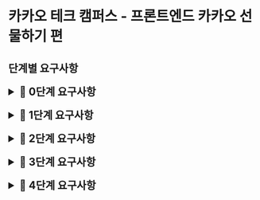 # 카카오 테크 캠퍼스 - 프론트엔드 카카오 선물하기 편

## 단계별 요구사항

<details>
<summary style="font-size:150%"><b>📝 0단계 요구사항</b></summary>
<div markdown="1">

- [x] 미션은 상품 주문하기 저장소를 포크하고 클론하는 것으로 시작한다.
- [x] 온라인 코드 리뷰 요청 1단계 문서를 참고하여 실습 환경을 구축한다.

1. 미션 시작 버튼을 클릭하여 미션을 시작한다.
2. 저장소에 GitHub 사용자 이름으로 브랜치가 생성되었는지 확인한다.
3. 저장소를 내 계정으로 포크한다.

- [x] 기능을 구현하기 전 README.md에 구현할 기능 목록을 정리해 추가한다.
- [x] Git의 커밋 단위는 앞 단계에서 README.md에 정리한 기능 목록 단위로
      추가한다.
  - [x] AngularJS Git Commit Message Conventions을 참고해 커밋 메시지를
        작성한다.

</div>
</details>

<br />

<details>
<summary style="font-size:150%"><b>📝 1단계 요구사항</b></summary>
<div markdown="1">

- [x] 결과 링크를 참고하여 상세 페이지 및 상품 결제 페이지의 UI를 구현한다.
- [x] 이 과정에서 UI를 chakra-ui 사용해서 구현한다. (단, 직접 구현해도 무방하나
      다른 UI 라이브러리 사용은 금지)
- [x] 이번 과제는 Form을 다루는 것이 중점이기 때문에 UI 구현에 어려움을 겪는다면
      임의로 변경해도 됨
- [x] 상세 페이지에서 첨부된 oas.yaml 파일의
      `/api/v1/products/{productId}/detail`,
      `/api/v1/products/{productId}/options`를 참고하여 API를 구현한다.
- [x] 없는 상품의 경우 메인 페이지로 연결되도록 한다.
- [x] 나에게 선물하기 버튼 클릭 시 로그인이 되어있지 않다면 로그인 페이지로
      이동한다.
- [x] React Hook Form 등의 라이브러리를 사용하지 않으며 React의 form, ref,
      state만 사용하여 구현한다.

</div>
</details>

<br />

<details>
<summary style="font-size:150%"><b>📝 2단계 요구사항</b></summary>
<div markdown="1">

- [x] 상품 상세 페이지에서 상품의 개수를 option API의 giftOrderLimit을 초과한
      경우 선택이 불가하게 해요.

### 결제 페이지의 Form을 validation 해요. (4주차 미션 결과물 참고)

- [ ] 카드 메시지를 입력하지 않으면 메시지를 입력하라고 안내해요. 카드 메시지가
      100글자가 넘어가면 100자 이내로 입력하라고 안내해요.
- [ ] 현금 영수증 checkbox 클릭 시 현금영수증 번호가 입력되었는지 확인해요.
- [ ] 현금 영수증 입력은 숫자만 입력하도록 안내해요.

</div>
</details>

<br />

<details>
<summary style="font-size:150%"><b>📝 3단계 요구사항</b></summary>
<div markdown="1">

- [ ] 기존에 만든 form / input을 react-hook-form으로 변경해요.
- [ ] validate 또한 react-hook-form 기능을 적극적으로 활용해요. (이 과정에서
      zod를 사용해도 좋아요.)

</div>
</details>

<br />

<details>
<summary style="font-size:150%"><b>📝 4단계 요구사항</b></summary>
<div markdown="1">

## 4주차 질문

### 질문 1. 제어 컴포넌트와 비제어 컴포넌트의 차이가 무엇이고 제어 컴포넌트로 Form을 만들어야 하는 경우가 있다면 어떤 경우인지 예시와 함께 설명해주세요.

### 질문 2. input type의 종류와 각각 어떤 특징을 가지고 있는지 설명해 주세요.

### 질문 3. label tag는 어떤 역할을 하며 label로 input field를 감싸면 어떻게 동작하는지 설명해 주세요.

</div>
</details>
